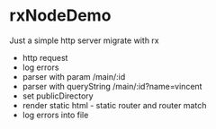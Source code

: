 # rxNodeDemo

Just a simple http server migrate with rx

- http request 
- log errors 
- parser with param /main/:id 
- parser with queryString /main/:id?name=vincent 
- set publicDirectory 
- render static html - static router and router match
- log errors into file